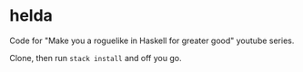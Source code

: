 # helda
Code for "Make you a roguelike in Haskell for greater good" youtube series.

Clone, then run `stack install` and off you go.
